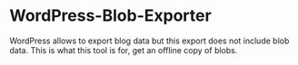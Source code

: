 WordPress-Blob-Exporter
=======================

WordPress allows to export blog data but this export does not include blob data. This is what this tool is for, get an offline copy of blobs.

